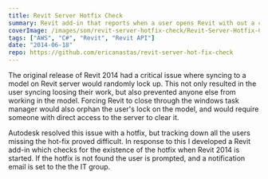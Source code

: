 ```yaml
---
title: Revit Server Hotfix Check
summary: Revit add-in that reports when a user opens Revit with out a critical hotfix installed
coverImage: /images/som/revit-server-hotfix-check/Revit-Server-Hotfix-Check.png
tags: ["AWS", "C#", "Revit", "Revit API"]
date: "2014-06-18"
repo: https://github.com/ericanastas/revit-server-hot-fix-check
---
```


The original release of Revit 2014 had a critical issue where syncing to a model on Revit server would randomly lock up. This not only resulted in the user syncing loosing their work, but also prevented anyone else from working in the model. Forcing Revit to close through the windows task manager would also orphan the user's lock on the model, and would require someone with direct access to the server to clear it.

Autodesk resolved this issue with a hotfix, but tracking down all the users missing the hot-fix proved difficult. In response to this I developed a Revit add-in which checks for the existence of the hotfix when Revit 2014 is started. If the hotfix is not found the user is prompted, and a notification email is set to the the IT group.
